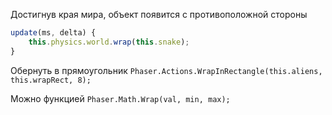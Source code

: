 Достигнув края мира, объект появится с противоположной стороны
```js
update(ms, delta) {
	this.physics.world.wrap(this.snake);
}
```

Обернуть в прямоугольник
`Phaser.Actions.WrapInRectangle(this.aliens, this.wrapRect, 8);`

Можно функцией
`Phaser.Math.Wrap(val, min, max);`